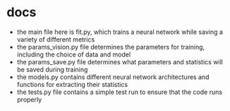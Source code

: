 # docs
- the main file here is fit.py, which trains a neural network while saving a variety of different metrics
- the params_vision.py file determines the parameters for training, including the choice of data and model
- the params_save.py file determines what parameters and statistics will be saved during training
- the models.py contains different neural network architectures and functions for extracting their statistics
- the tests.py file contains a simple test run to ensure that the code runs properly